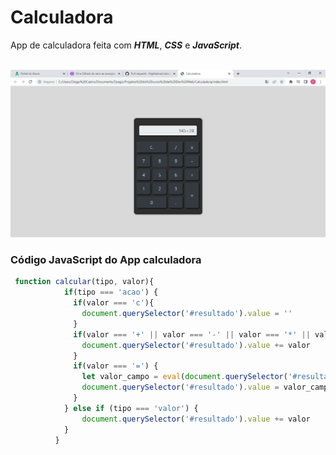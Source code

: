# Calculadora

App de calculadora feita com _**HTML**_, _**CSS**_ e _**JavaScript**_.

</br>

<img src="imagens/calculadora.png">

</br>

### Código JavaScript do App calculadora

```js
 function calcular(tipo, valor){
	        if(tipo === 'acao') {
	          if(valor === 'c'){
	            document.querySelector('#resultado').value = ''
	          }
	          if(valor === '+' || valor === '-' || valor === '*' || valor === '/' || valor === '.'){
	            document.querySelector('#resultado').value += valor
	          }
	          if(valor === '=') {
	            let valor_campo = eval(document.querySelector('#resultado').value)
	            document.querySelector('#resultado').value = valor_campo
	          }
	        } else if (tipo === 'valor') {
				document.querySelector('#resultado').value += valor
	        }
	      }
```

